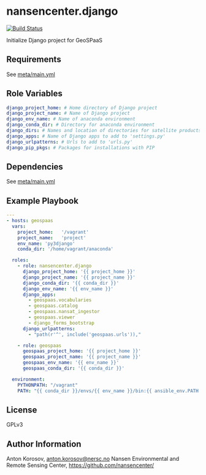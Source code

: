 nansencenter.django
=========

[![Build Status](https://travis-ci.org/nansencenter/ansible-role-django.svg?branch=master)](https://travis-ci.org/nansencenter/ansible-role-django)

Initialize Django project for GeoSPaaS

Requirements
------------
See [meta/main.yml](meta/main.yml)

Role Variables
--------------
```yml
django_project_home: # Home directory of Django project
django_project_name: # Name of Django project
django_env_name: # Name of anaconda environment
django_conda_dir: # Directory for anaconda environment
django_dirs: # Names and location of directories for satellite products
django_apps: # Name of Django apps to add to 'settings.py'
django_urlpatterns: # Urls to add to 'urls.py'
django_pip_pkgs: # Packages for installations with PIP
```

Dependencies
------------

See [meta/main.yml](meta/main.yml)


Example Playbook
----------------

```yml
---
- hosts: geospaas
  vars:
    project_home:   '/vagrant'
    project_name:   'project'
    env_name: 'py3django'
    conda_dir: '/home/vagrant/anaconda'

  roles:
    - role: nansencenter.django
      django_project_home: '{{ project_home }}'
      django_project_name: '{{ project_name }}'
      django_conda_dir: '{{ conda_dir }}'
      django_env_name: '{{ env_name }}'
      django_apps:
        - geospaas.vocabularies
        - geospaas.catalog
        - geospaas.nansat_ingestor
        - geospaas.viewer
        - django_forms_bootstrap
      django_urlpatterns:
        - "path(r'^', include('geospaas.urls')),"

    - role: geospaas
      geospaas_project_home: '{{ project_home }}'
      geospaas_project_name: '{{ project_name }}'
      geospaas_env_name: '{{ env_name }}'
      geospaas_conda_dir: '{{ conda_dir }}'

  environment:
    PYTHONPATH: "/vagrant"
    PATH: "{{ conda_dir }}/envs/{{ env_name }}/bin:{{ ansible_env.PATH }}"
```

License
-------

GPLv3

Author Information
------------------

Anton Korosov, anton.korosov@nersc.no
Nansen Environmental and Remote Sensing Center, https://github.com/nansencenter/
